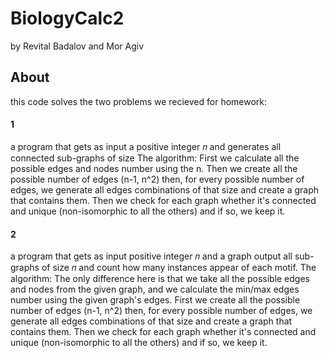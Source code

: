 # BiologyCalc2
by Revital Badalov and Mor Agiv

## About
this code solves the two problems we recieved for homework:
#### 1
a program that gets as input a positive integer 𝑛 and generates all connected sub-graphs of size
The algorithm:
First we calculate all the possible edges and nodes number using the n.
Then we create all the possible number of edges (n-1, n^2)
then, for every possible number of edges, we generate all edges combinations of that size and create a graph that contains them.
Then we check for each graph whether it's connected and unique (non-isomorphic to all the others) and if so, we keep it.



#### 2
a program that gets as input positive integer 𝑛 and a graph output all sub-graphs of size 𝑛 and count how
many instances appear of each motif.
The algorithm:
The only difference here is that we take all the possible edges and nodes from the given graph, and we calculate the min/max edges number using the given graph's edges.
First we create all the possible number of edges (n-1, n^2)
then, for every possible number of edges, we generate all edges combinations of that size and create a graph that contains them.
Then we check for each graph whether it's connected and unique (non-isomorphic to all the others) and if so, we keep it.

